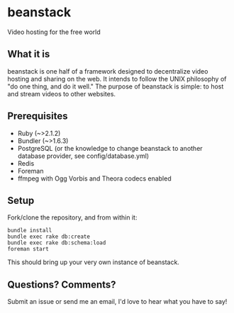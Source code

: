beanstack
=========

Video hosting for the free world

## What it is

beanstack is one half of a framework designed to decentralize video hosting and sharing on the web. It intends to follow the UNIX philosophy of "do one thing, and do it well." The purpose of beanstack is simple: to host and stream videos to other websites.

## Prerequisites

* Ruby (~>2.1.2)
* Bundler (~>1.6.3)
* PostgreSQL (or the knowledge to change beanstack to another database provider, see config/database.yml)
* Redis
* Foreman
* ffmpeg with Ogg Vorbis and Theora codecs enabled

## Setup

Fork/clone the repository, and from within it:

    bundle install
    bundle exec rake db:create
    bundle exec rake db:schema:load
    foreman start

This should bring up your very own instance of beanstack.

## Questions? Comments?

Submit an issue or send me an email, I'd love to hear what you have to say!
